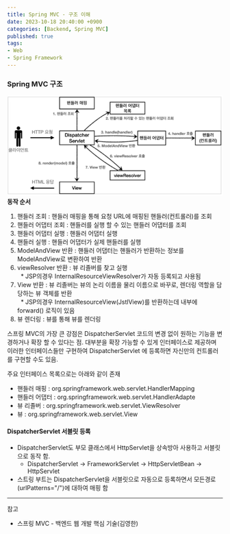```yaml
---
title: Spring MVC - 구조 이해
date: 2023-10-18 20:40:00 +0900
categories: [Backend, Spring MVC]
published: true
tags:
- Web
- Spring Framework
---
```


### Spring MVC 구조
![Alt text](/assets/posts/img/spring/spring_mvc_1/spring_mvc_02_01.png)
**동작 순서**
  1. 핸들러 조회 : 핸들러 매핑을 통해 요청 URL에 매핑된 핸들러(컨트롤러)를 조회
  2. 핸들러 어댑터 조회 : 핸들러를 실행 할 수 있는 핸들러 어댑터를 조회
  3. 핸들러 어댑터 실행 : 핸들러 어댑터 실행
  4. 핸들러 실행 : 핸들러 어댑터가 실제 핸들러를 실행
  5. ModelAndView 반환 : 핸들러 어댑터는 핸들러가 반환하는 정보를 ModelAndView로 변환하여 반환
  6. viewResolver 반환 : 뷰 리졸버를 찾고 실행 \
    &nbsp;&nbsp;* JSP의경우 InternalResourceViewResolver가 자동 등록되고 사용됨
  7. View 반환 : 뷰 리졸버는 뷰의 논리 이름을 물리 이름으로 바꾸로, 렌더링 역할을 담당하는 뷰 객체를 반환 \
    &nbsp;&nbsp;* JSP의경우 InternalResourceView(JstlView)를 반환하는데 내부에 forward() 로직이 있음
  8. 뷰 렌더링 : 뷰를 통해 뷰를 렌더링

스프링 MVC의 가장 큰 강점은 DispatcherServlet 코드의 변경 없이 원하는 기능을 변경하거나 확장 할 수 있다는 점.
대부분을 확장 가능할 수 있게 인터페이스로 제공하며 이러한 인터페이스들만 구현하여 DispatcherServlet 에 등록하면 자신만의 컨트롤러를 구현할 수도 있음.

주요 인터페이스 목록으로는 아래와 같이 존재
  - 핸들러 매핑 : org.springframework.web.servlet.HandlerMapping
  - 핸들러 어댑터 : org.springframework.web.servlet.HandlerAdapte
  - 뷰 리졸버 : org.springframework.web.servlet.ViewResolver
  - 뷰 : org.springframework.web.servlet.View

#### DispatcherServlet 서블릿 등록
  - DispatcherServlet도 부모 클래스에서 HttpServlet을 상속방아 사용하고 서블릿으로 동작 함.
    - DispatcherServlet -> FrameworkServlet -> HttpServletBean -> HttpServlet
  - 스트링 부트는 DispatcherServlet을 서블릿으로 자동으로 등록하면서 모든경로(urlPatterns="/")에 대하여 매핑 함



---
참고
 - 스프링 MVC - 백엔드 웹 개발 핵심 기술(김영한)
